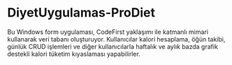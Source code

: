 # DiyetUygulamas-ProDiet
Bu Windows form uygulaması, CodeFirst yaklaşımı ile katmanlı mimari kullanarak veri tabanı oluşturuyor. Kullanıcılar kalori hesaplama, öğün takibi, günlük CRUD işlemleri ve diğer kullanıcılarla haftalık ve aylık bazda grafik destekli kalori tüketim kıyaslaması yapabilirler.
